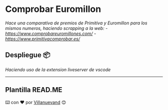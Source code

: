 # Comprobar Euromillon

_Hace una comparativa de premios de Primitiva y Euromillon para los mismos numeros, haciendo scrapping a la web:_
    _-https://www.comprobareuromillones.com/_ 
    _-https://www.primitivacomprobar.es/_



## Despliegue 📦

_Haciendo uso de la extension liveserver de vscode_


---
## Plantilla READ.ME
⌨️ con ❤️ por [Villanuevand](https://github.com/Villanuevand) 😊